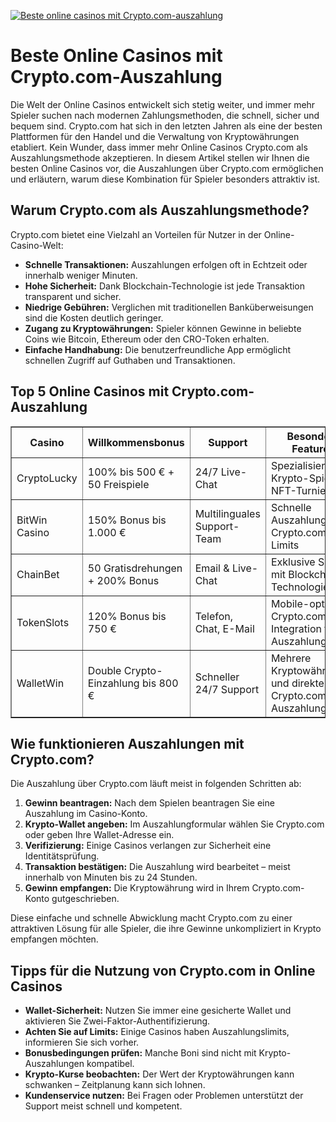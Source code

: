 [![Beste online casinos mit Crypto.com-auszahlung](https://123-caf.pages.dev/gitsignup.png)](https://vrmoo.ru/Bt82HjjY)

<h1>Beste Online Casinos mit Crypto.com-Auszahlung</h1>  <p>Die Welt der Online Casinos entwickelt sich stetig weiter, und immer mehr Spieler suchen nach modernen Zahlungsmethoden, die schnell, sicher und bequem sind. Crypto.com hat sich in den letzten Jahren als eine der besten Plattformen für den Handel und die Verwaltung von Kryptowährungen etabliert. Kein Wunder, dass immer mehr Online Casinos Crypto.com als Auszahlungsmethode akzeptieren. In diesem Artikel stellen wir Ihnen die besten Online Casinos vor, die Auszahlungen über Crypto.com ermöglichen und erläutern, warum diese Kombination für Spieler besonders attraktiv ist.</p>  <h2>Warum Crypto.com als Auszahlungsmethode?</h2>  <p>Crypto.com bietet eine Vielzahl an Vorteilen für Nutzer in der Online-Casino-Welt:</p> <ul>   <li><strong>Schnelle Transaktionen:</strong> Auszahlungen erfolgen oft in Echtzeit oder innerhalb weniger Minuten.</li>   <li><strong>Hohe Sicherheit:</strong> Dank Blockchain-Technologie ist jede Transaktion transparent und sicher.</li>   <li><strong>Niedrige Gebühren:</strong> Verglichen mit traditionellen Banküberweisungen sind die Kosten deutlich geringer.</li>   <li><strong>Zugang zu Kryptowährungen:</strong> Spieler können Gewinne in beliebte Coins wie Bitcoin, Ethereum oder den CRO-Token erhalten.</li>   <li><strong>Einfache Handhabung:</strong> Die benutzerfreundliche App ermöglicht schnellen Zugriff auf Guthaben und Transaktionen.</li> </ul>  <h2>Top 5 Online Casinos mit Crypto.com-Auszahlung</h2>  <table border="1" cellpadding="8" cellspacing="0" style="border-collapse: collapse; width: 100%;">   <thead>     <tr>       <th>Casino</th>       <th>Willkommensbonus</th>       <th>Support</th>       <th>Besondere Features</th>     </tr>   </thead>   <tbody>     <tr>       <td>CryptoLucky</td>       <td>100% bis 500 € + 50 Freispiele</td>       <td>24/7 Live-Chat</td>       <td>Spezialisiert auf Krypto-Spiele, NFT-Turniere</td>     </tr>     <tr>       <td>BitWin Casino</td>       <td>150% Bonus bis 1.000 €</td>       <td>Multilinguales Support-Team</td>       <td>Schnelle Auszahlungen via Crypto.com, hohe Limits</td>     </tr>     <tr>       <td>ChainBet</td>       <td>50 Gratisdrehungen + 200% Bonus</td>       <td>Email & Live-Chat</td>       <td>Exklusive Slots mit Blockchain-Technologie</td>     </tr>     <tr>       <td>TokenSlots</td>       <td>120% Bonus bis 750 €</td>       <td>Telefon, Chat, E-Mail</td>       <td>Mobile-optimiert, Crypto.com-Integration für Auszahlungen</td>     </tr>     <tr>       <td>WalletWin</td>       <td>Double Crypto-Einzahlung bis 800 €</td>       <td>Schneller 24/7 Support</td>       <td>Mehrere Kryptowährungen und direkte Crypto.com-Auszahlungen</td>     </tr>   </tbody> </table>  <h2>Wie funktionieren Auszahlungen mit Crypto.com?</h2>  <p>Die Auszahlung über Crypto.com läuft meist in folgenden Schritten ab:</p> <ol>   <li><strong>Gewinn beantragen:</strong> Nach dem Spielen beantragen Sie eine Auszahlung im Casino-Konto.</li>   <li><strong>Krypto-Wallet angeben:</strong> Im Auszahlungformular wählen Sie Crypto.com oder geben Ihre Wallet-Adresse ein.</li>   <li><strong>Verifizierung:</strong> Einige Casinos verlangen zur Sicherheit eine Identitätsprüfung.</li>   <li><strong>Transaktion bestätigen:</strong> Die Auszahlung wird bearbeitet – meist innerhalb von Minuten bis zu 24 Stunden.</li>   <li><strong>Gewinn empfangen:</strong> Die Kryptowährung wird in Ihrem Crypto.com-Konto gutgeschrieben.</li> </ol>  <p>Diese einfache und schnelle Abwicklung macht Crypto.com zu einer attraktiven Lösung für alle Spieler, die ihre Gewinne unkompliziert in Krypto empfangen möchten.</p>  <h2>Tipps für die Nutzung von Crypto.com in Online Casinos</h2>  <ul>   <li><strong>Wallet-Sicherheit:</strong> Nutzen Sie immer eine gesicherte Wallet und aktivieren Sie Zwei-Faktor-Authentifizierung.</li>   <li><strong>Achten Sie auf Limits:</strong> Einige Casinos haben Auszahlungslimits, informieren Sie sich vorher.</li>   <li><strong>Bonusbedingungen prüfen:</strong> Manche Boni sind nicht mit Krypto-Auszahlungen kompatibel.</li>   <li><strong>Krypto-Kurse beobachten:</strong> Der Wert der Kryptowährungen kann schwanken – Zeitplanung kann sich lohnen.</li>   <li><strong>Kundenservice nutzen:</strong> Bei Fragen oder Problemen unterstützt der Support meist schnell und kompetent.</li> </ul>